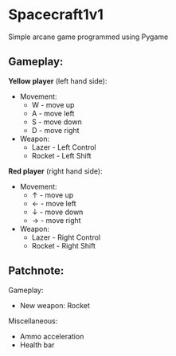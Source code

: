 # Spacecraft1v1
Simple arcane game programmed using Pygame  
  

## Gameplay:
**Yellow player** (left hand side): 
  - Movement: 
    - W - move up
    - A - move left
    - S - move down
    - D - move right
  - Weapon:
    - Lazer - Left Control
    - Rocket - Left Shift

**Red player** (right hand side): 
  - Movement: 
    - ↑ - move up
    - ← - move left
    - ↓ - move down
    - → - move right
  - Weapon:
    - Lazer - Right Control
    - Rocket - Right Shift

## Patchnote:
Gameplay:
- New weapon: Rocket

Miscellaneous:
- Ammo acceleration
- Health bar 